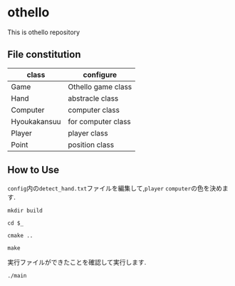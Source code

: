 # othello

This is othello repository

## File constitution

| class | configure |
----|----
| Game | Othello game class |
| Hand | abstracle class |
| Computer | computer class |
| Hyoukakansuu | for computer class |
| Player | player class |
| Point | position class |

## How to Use

`config`内の`detect_hand.txt`ファイルを編集して,`player` `computer`の色を決めます.

`mkdir build`

`cd $_`

`cmake ..`

`make`

実行ファイルができたことを確認して実行します.

`./main`
